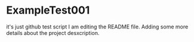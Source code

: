 # ExampleTest001
it's just github test script
I am editing the README file. Adding some more details about the project desxcription.
